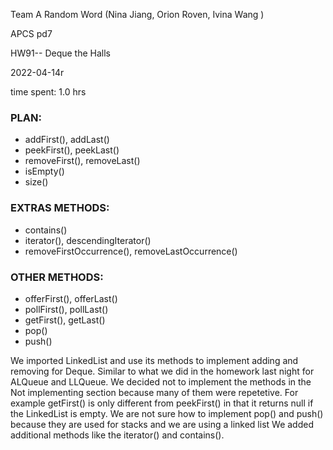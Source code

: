 Team A Random Word (Nina Jiang, Orion Roven, Ivina Wang )

APCS pd7

HW91-- Deque the Halls

2022-04-14r

time spent: 1.0 hrs


### PLAN:
* addFirst(), addLast()
* peekFirst(), peekLast()
* removeFirst(), removeLast()
* isEmpty()
* size()

### EXTRAS METHODS:
* contains()
* iterator(), descendingIterator()
* removeFirstOccurrence(), removeLastOccurrence()

### OTHER METHODS:
* offerFirst(), offerLast()
* pollFirst(), pollLast()
* getFirst(), getLast()
* pop()
* push()


We imported LinkedList and use its methods to implement adding and removing for Deque.
Similar to what we did in the homework last night for ALQueue and LLQueue.
We decided not to implement the methods in the Not implementing section because many of them were repetetive. For example getFirst() is only different from peekFirst() in that it returns null if the LinkedList is empty.
We are not sure how to implement pop() and push() because they are used for stacks and we are using a linked list
We added additional methods like the iterator() and contains().
